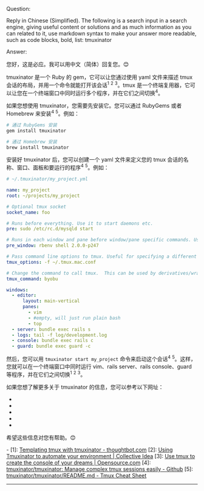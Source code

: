 Question:

Reply in Chinese (Simplified).
The following is a search input in a search engine, giving useful content or solutions and as much information as you can related to it, use markdown syntax to make your answer more readable, such as code blocks, bold, list:
tmuxinator

Answer:

您好，这是必应。我可以用中文（简体）回复您。😊

tmuxinator 是一个 Ruby 的 gem，它可以让您通过使用 yaml 文件来描述 tmux 会话的布局，并用一个命令就能打开该会话<sup>1</sup> <sup>2</sup> <sup>3</sup>。tmux 是一个终端复用器，它可以让您在一个终端窗口中同时运行多个程序，并在它们之间切换<sup>4</sup>。

如果您想使用 tmuxinator，您需要先安装它。您可以通过 RubyGems 或者 Homebrew 来安装<sup>4</sup> <sup>5</sup>。例如：

```bash
# 通过 RubyGems 安装
gem install tmuxinator

# 通过 Homebrew 安装
brew install tmuxinator
```

安装好 tmuxinator 后，您可以创建一个 yaml 文件来定义您的 tmux 会话的名称、窗口、面板和要运行的程序<sup>4</sup> <sup>5</sup>。例如：

```yaml
# ~/.tmuxinator/my_project.yml

name: my_project
root: ~/projects/my_project

# Optional tmux socket
socket_name: foo

# Runs before everything. Use it to start daemons etc.
pre: sudo /etc/rc.d/mysqld start

# Runs in each window and pane before window/pane specific commands. Useful for setting up interpreter versions.
pre_window: rbenv shell 2.0.0-p247

# Pass command line options to tmux. Useful for specifying a different tmux.conf.
tmux_options: -f ~/.tmux.mac.conf

# Change the command to call tmux.  This can be used by derivatives/wrappers like byobu.
tmux_command: byobu

windows:
  - editor:
      layout: main-vertical
      panes:
        - vim
        - #empty, will just run plain bash
        - top
  - server: bundle exec rails s
  - logs: tail -f log/development.log
  - console: bundle exec rails c
  - guard: bundle exec guard -c
```

然后，您可以用 `tmuxinator start my_project` 命令来启动这个会话<sup>4</sup> <sup>5</sup>。这样，您就可以在一个终端窗口中同时运行 vim、rails server、rails console、guard 等程序，并在它们之间切换<sup>1</sup> <sup>2</sup> <sup>3</sup>。

如果您想了解更多关于 tmuxinator 的信息，您可以参考以下网址：

- [1]: https://thoughtbot.com/blog/templating-tmux-with-tmuxinator
- [2]: https://collectiveidea.com/blog/archives/2017/03/27/using-tmuxinator-to-automate-your-environment
- [3]: https://opensource.com/article/20/1/tmux-console
- [4]: https://github.com/tmuxinator/tmuxinator
- [5]: https://tmuxcheatsheet.com/tmux-plugins-tools/?full_name=tmuxinator%2Ftmuxinator

希望这些信息对您有帮助。😊

\-
\[1]: [Templating tmux with tmuxinator - thoughtbot.com](https://thoughtbot.com/blog/templating-tmux-with-tmuxinator)
\[2]: [Using Tmuxinator to automate your environment | Collective Idea](https://collectiveidea.com/blog/archives/2017/03/27/using-tmuxinator-to-automate-your-environment)
\[3]: [Use tmux to create the console of your dreams | Opensource.com](https://opensource.com/article/20/1/tmux-console)
\[4]: [tmuxinator/tmuxinator: Manage complex tmux sessions easily - Github](https://github.com/tmuxinator/tmuxinator)
\[5]: [tmuxinator/tmuxinator/README.md - Tmux Cheat Sheet](https://tmuxcheatsheet.com/tmux-plugins-tools/?full_name=tmuxinator%2Ftmuxinator)

<hr/>

